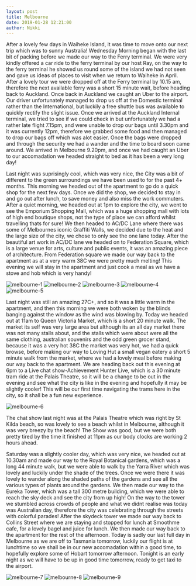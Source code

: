 ```yaml
---
layout: post
title: Melbourne
date: 2019-01-28 12:21:00
author: Nikki
---
```

After a lovely few days in Waiheke Island, it was time to move onto our next trip which was to sunny Australia! Wednesday Morning began with the last bit of packing before we made our way to the Ferry terminal. We were very kindly offered a car ride to the ferry terminal by our host Ray, on the way to the ferry terminal he showed us round some of the island we had not seen and gave us ideas of places to visit when we return to Waiheke in April. After a lovely tour we were dropped off at the Ferry terminal by 10.15 am, therefore the next available ferry was a short 15 minute wait, before heading back to Auckland. Once back in Auckland we caught an Uber to the airport. Our driver unfortunately managed to drop us off at the Domestic terminal rather than the International, but luckily a free shuttle bus was available to quickly rectify the slight issue. Once we arrived at the Auckland Internal terminal, we tried to see if we could check in but unfortunately we had a rather late flight 7.15pm, and were unable to drop our bags until 3.30pm and it was currently 12pm, therefore we grabbed some food and then managed to drop our bags off which was alot easier. Once the bags were dropped and through the security we had a wander and the time to board soon came around. We arrived in Melbourne 9.20pm, and once we had caught an Uber to our accomadation we headed straight to bed as it has been a very long day! 

Last night was suprisingly cool, which was very nice, the City was a bit of different to the green surroundings we have been used to for the past 4+ months. This morning we headed out of the apartment to go do a quick shop for the next few days. Once we did the shop, we decided to stay in and go out after lunch, to save money and also miss the work commuters. After a quiet morning, we headed out at 1pm to explore the city, we went to see the Emporium Shopping Mall, which was a huge shopping mall with lots of high end boutique shops, not the type of place we can afford whilst travelling thats for sure! We then headed to AC/DC Lane where there was some of Melbournes iconic Graffiti Walls, we decided due to the heat and the large size of the city, we chose to only see the one lane today. After the beautiful art work in AC/DC lane we headed on to Federation Square, which is a large venue for arts, culture and public events, it was an amazing piece of architecture. From Federation square we made our way back to the apartment as at a very warm 38C we were pretty much melting! This evening we will stay in the apartment and just cook a meal as we have a stove and hob which is very handy!

![melbourne-1](/assets/img/melbourne/1.jpg)
![melbourne-2](/assets/img/melbourne/2.jpg)
![melbourne-3](/assets/img/melbourne/3.jpg)
![melbourne-4](/assets/img/melbourne/4.jpg)
![melbourne-5](/assets/img/melbourne/5.jpg)

Last night was still an amazing 27C+, and so it was a little warm in the apartment, and then this morning we were both woken by the blinds banging against the window as the wind was blowing by. Today we headed out at 11am to Queen Victoria Market, which is a short 20 minute walk. The market its self was very large area but although its an all day market there was not many stalls about, and the stalls which were about were all the same clothing, australian souvenirs and the odd green grocer stand, because it was a very hot 38C the market was very hot, we had a quick browse, before making our way to Loving Hut a small vegan eatery a short 5 minute walk from the market, where we had a lovely meal before making our way back to the apartment. We are heading back out this evening at 6pm to a Live chat show-Achievement Hunter Live, which is a 30 minute tram ride at the Palais Theatre, so it will be a change to be out in the evening and see what the city is like in the evening and hopefully it may be slightly cooler! This will be our first time navigating the trams here in the city, so it shall be a fun new experience.

![melbourne-6](/assets/img/melbourne/6.jpg)

The chat show last night was at the Palais Theatre which was right by St Kilda beach, so was lovely to see a beach whilst in Melbourne, although it was very breezy by the beach! The Show was good, but we were both pretty tired by the time it finished at 11pm as our body clocks are working 2 hours ahead.

Saturday was a slightly cooler day, which was very nice, we headed out at 10.30am and made our way to the Royal Botanical gardens, which was a long 44 minute walk, but we were able to walk by the Yarra River which was lovely and luckily under the shade of the trees. Once we were there it was lovely to wander along the shaded paths of the gardens and see all the various types of plants around the gardens. We then made our way to the Eureka Tower, which was a tall 300 metre building, which we were able to reach the sky deck and see the city from up high! On the way to the tower we stumbled across crowds of people and what we didnt realise was today was Australian day, therefore the city was celebrating through the streets with colorful parades! After the skydeck tower we made our way back to Collins Street where we are staying and stopped for lunch at Smoothme cafe, for a lovely bagel and juice for lunch. We then made our way back to the apartment for the rest of the afternoon. Today is sadly our last full day in Melbourne as we are off to Tasmania tomorrow, luckily our flight is at lunchtime so we shall be in our new accomadation within a good time, to hopefully explore some of Hobart tomorrow afternoon. Tonight is an early night as we will have to be up in good time tomorrow, ready to get taxi to the airport.

![melbourne-7](/assets/img/melbourne/7.jpg)
![melbourne-8](/assets/img/melbourne/8.jpg)
![melbourne-9](/assets/img/melbourne/9.jpg)